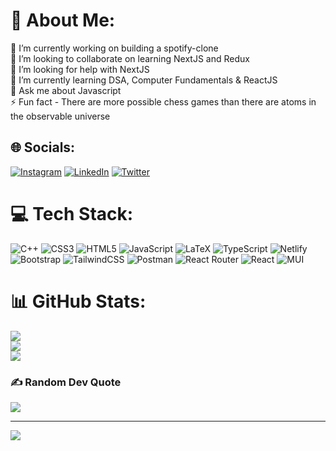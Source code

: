 # 💫 About Me:
🔭 I’m currently working on building a spotify-clone<br>👯 I’m looking to collaborate on learning NextJS and Redux<br>🤝 I’m looking for help with NextJS<br>🌱 I’m currently learning DSA, Computer Fundamentals & ReactJS<br>💬 Ask me about Javascript<br>⚡ Fun fact - There are more possible chess games than there are atoms in the observable universe


## 🌐 Socials:
[![Instagram](https://img.shields.io/badge/Instagram-%23E4405F.svg?logo=Instagram&logoColor=white)](https://instagram.com/chinmaykhandal) [![LinkedIn](https://img.shields.io/badge/LinkedIn-%230077B5.svg?logo=linkedin&logoColor=white)](https://linkedin.com/in/chinmaykhandal) [![Twitter](https://img.shields.io/badge/Twitter-%231DA1F2.svg?logo=Twitter&logoColor=white)](https://twitter.com/chimpmay) 

# 💻 Tech Stack:
![C++](https://img.shields.io/badge/c++-%2300599C.svg?style=for-the-badge&logo=c%2B%2B&logoColor=white) ![CSS3](https://img.shields.io/badge/css3-%231572B6.svg?style=for-the-badge&logo=css3&logoColor=white) ![HTML5](https://img.shields.io/badge/html5-%23E34F26.svg?style=for-the-badge&logo=html5&logoColor=white) ![JavaScript](https://img.shields.io/badge/javascript-%23323330.svg?style=for-the-badge&logo=javascript&logoColor=%23F7DF1E) ![LaTeX](https://img.shields.io/badge/latex-%23008080.svg?style=for-the-badge&logo=latex&logoColor=white) ![TypeScript](https://img.shields.io/badge/typescript-%23007ACC.svg?style=for-the-badge&logo=typescript&logoColor=white) ![Netlify](https://img.shields.io/badge/netlify-%23000000.svg?style=for-the-badge&logo=netlify&logoColor=#00C7B7) ![Bootstrap](https://img.shields.io/badge/bootstrap-%23563D7C.svg?style=for-the-badge&logo=bootstrap&logoColor=white) ![TailwindCSS](https://img.shields.io/badge/tailwindcss-%2338B2AC.svg?style=for-the-badge&logo=tailwind-css&logoColor=white) ![Postman](https://img.shields.io/badge/Postman-FF6C37?style=for-the-badge&logo=postman&logoColor=white) ![React Router](https://img.shields.io/badge/React_Router-CA4245?style=for-the-badge&logo=react-router&logoColor=white) ![React](https://img.shields.io/badge/react-%2320232a.svg?style=for-the-badge&logo=react&logoColor=%2361DAFB) ![MUI](https://img.shields.io/badge/MUI-%230081CB.svg?style=for-the-badge&logo=material-ui&logoColor=white)
# 📊 GitHub Stats:
![](https://github-readme-stats.vercel.app/api?username=chinmaykhandal&theme=dark&hide_border=false&include_all_commits=true&count_private=true)<br/>
![](https://github-readme-streak-stats.herokuapp.com/?user=chinmaykhandal&theme=dark&hide_border=false)<br/>
![](https://github-readme-stats.vercel.app/api/top-langs/?username=chinmaykhandal&theme=dark&hide_border=false&include_all_commits=true&count_private=true&layout=compact)

### ✍️ Random Dev Quote
![](https://quotes-github-readme.vercel.app/api?type=horizontal&theme=merko)

---
[![](https://visitcount.itsvg.in/api?id=chinmaykhandal&icon=0&color=0)](https://visitcount.itsvg.in)

